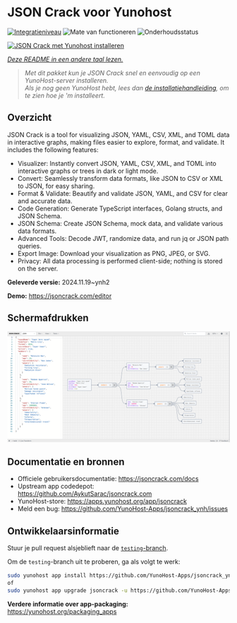 <!--
NB: Deze README is automatisch gegenereerd door <https://github.com/YunoHost/apps/tree/master/tools/readme_generator>
Hij mag NIET handmatig aangepast worden.
-->

# JSON Crack voor Yunohost

[![Integratieniveau](https://apps.yunohost.org/badge/integration/jsoncrack)](https://ci-apps.yunohost.org/ci/apps/jsoncrack/)
![Mate van functioneren](https://apps.yunohost.org/badge/state/jsoncrack)
![Onderhoudsstatus](https://apps.yunohost.org/badge/maintained/jsoncrack)

[![JSON Crack met Yunohost installeren](https://install-app.yunohost.org/install-with-yunohost.svg)](https://install-app.yunohost.org/?app=jsoncrack)

*[Deze README in een andere taal lezen.](./ALL_README.md)*

> *Met dit pakket kun je JSON Crack snel en eenvoudig op een YunoHost-server installeren.*  
> *Als je nog geen YunoHost hebt, lees dan [de installatiehandleiding](https://yunohost.org/install), om te zien hoe je 'm installeert.*

## Overzicht

JSON Crack is a tool for visualizing JSON, YAML, CSV, XML, and TOML data in interactive graphs, making files easier to explore, format, and validate. It includes the following features:
- Visualizer: Instantly convert JSON, YAML, CSV, XML, and TOML into interactive graphs or trees in dark or light mode.
- Convert: Seamlessly transform data formats, like JSON to CSV or XML to JSON, for easy sharing.
- Format & Validate: Beautify and validate JSON, YAML, and CSV for clear and accurate data.
- Code Generation: Generate TypeScript interfaces, Golang structs, and JSON Schema.
- JSON Schema: Create JSON Schema, mock data, and validate various data formats.
- Advanced Tools: Decode JWT, randomize data, and run jq or JSON path queries.
- Export Image: Download your visualization as PNG, JPEG, or SVG.
- Privacy: All data processing is performed client-side; nothing is stored on the server.


**Geleverde versie:** 2024.11.19~ynh2

**Demo:** <https://jsoncrack.com/editor>

## Schermafdrukken

![Schermafdrukken van JSON Crack](./doc/screenshots/jsoncrack.png)

## Documentatie en bronnen

- Officiele gebruikersdocumentatie: <https://jsoncrack.com/docs>
- Upstream app codedepot: <https://github.com/AykutSarac/jsoncrack.com>
- YunoHost-store: <https://apps.yunohost.org/app/jsoncrack>
- Meld een bug: <https://github.com/YunoHost-Apps/jsoncrack_ynh/issues>

## Ontwikkelaarsinformatie

Stuur je pull request alsjeblieft naar de [`testing`-branch](https://github.com/YunoHost-Apps/jsoncrack_ynh/tree/testing).

Om de `testing`-branch uit te proberen, ga als volgt te werk:

```bash
sudo yunohost app install https://github.com/YunoHost-Apps/jsoncrack_ynh/tree/testing --debug
of
sudo yunohost app upgrade jsoncrack -u https://github.com/YunoHost-Apps/jsoncrack_ynh/tree/testing --debug
```

**Verdere informatie over app-packaging:** <https://yunohost.org/packaging_apps>

